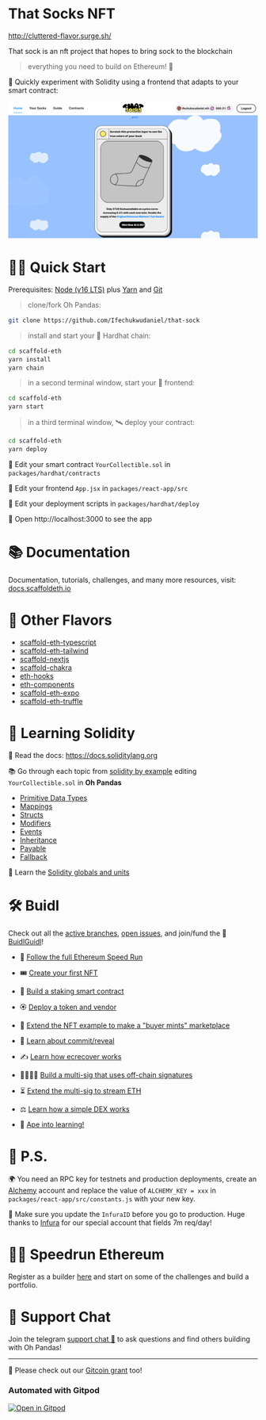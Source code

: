 #  That Socks  NFT 

http://cluttered-flavor.surge.sh/
 
That sock is an nft project that hopes to bring sock to the blockchain 
> everything you need to build on Ethereum! 🚀

🧪 Quickly experiment with Solidity using a frontend that adapts to your smart contract:

![image](https://github.com/Ifechukwudaniel/scaffold-eth/blob/sre-sock-operations/packages/react-app/public/project%20image.png)


# 🏄‍♂️ Quick Start

Prerequisites: [Node (v16 LTS)](https://nodejs.org/en/download/) plus [Yarn](https://classic.yarnpkg.com/en/docs/install/) and [Git](https://git-scm.com/downloads)

> clone/fork Oh Pandas:

```bash
git clone https://github.com/Ifechukwudaniel/that-sock
```

> install and start your 👷‍ Hardhat chain:

```bash
cd scaffold-eth
yarn install
yarn chain
```

> in a second terminal window, start your 📱 frontend:

```bash
cd scaffold-eth
yarn start
```

> in a third terminal window, 🛰 deploy your contract:

```bash
cd scaffold-eth
yarn deploy
```

🔏 Edit your smart contract `YourCollectible.sol` in `packages/hardhat/contracts`

📝 Edit your frontend `App.jsx` in `packages/react-app/src`

💼 Edit your deployment scripts in `packages/hardhat/deploy`

📱 Open http://localhost:3000 to see the app

# 📚 Documentation

Documentation, tutorials, challenges, and many more resources, visit: [docs.scaffoldeth.io](https://docs.scaffoldeth.io)


# 🍦 Other Flavors
- [scaffold-eth-typescript](https://github.com/scaffold-eth/scaffold-eth-typescript)
- [scaffold-eth-tailwind](https://github.com/stevenpslade/scaffold-eth-tailwind)
- [scaffold-nextjs](https://github.com/scaffold-eth/scaffold-eth/tree/scaffold-nextjs)
- [scaffold-chakra](https://github.com/scaffold-eth/scaffold-eth/tree/chakra-ui)
- [eth-hooks](https://github.com/scaffold-eth/eth-hooks)
- [eth-components](https://github.com/scaffold-eth/eth-components)
- [scaffold-eth-expo](https://github.com/scaffold-eth/scaffold-eth-expo)
- [scaffold-eth-truffle](https://github.com/trufflesuite/scaffold-eth)



# 🔭 Learning Solidity

📕 Read the docs: https://docs.soliditylang.org

📚 Go through each topic from [solidity by example](https://solidity-by-example.org) editing `YourCollectible.sol` in **Oh Pandas**

- [Primitive Data Types](https://solidity-by-example.org/primitives/)
- [Mappings](https://solidity-by-example.org/mapping/)
- [Structs](https://solidity-by-example.org/structs/)
- [Modifiers](https://solidity-by-example.org/function-modifier/)
- [Events](https://solidity-by-example.org/events/)
- [Inheritance](https://solidity-by-example.org/inheritance/)
- [Payable](https://solidity-by-example.org/payable/)
- [Fallback](https://solidity-by-example.org/fallback/)

📧 Learn the [Solidity globals and units](https://docs.soliditylang.org/en/latest/units-and-global-variables.html)

# 🛠 Buidl

Check out all the [active branches](https://github.com/scaffold-eth/scaffold-eth/branches/active), [open issues](https://github.com/scaffold-eth/scaffold-eth/issues), and join/fund the 🏰 [BuidlGuidl](https://BuidlGuidl.com)!

  
 - 🚤  [Follow the full Ethereum Speed Run](https://medium.com/@austin_48503/%EF%B8%8Fethereum-dev-speed-run-bd72bcba6a4c)


 - 🎟  [Create your first NFT](https://github.com/scaffold-eth/scaffold-eth/tree/simple-nft-example)
 - 🥩  [Build a staking smart contract](https://github.com/scaffold-eth/scaffold-eth/tree/challenge-1-decentralized-staking)
 - 🏵  [Deploy a token and vendor](https://github.com/scaffold-eth/scaffold-eth/tree/challenge-2-token-vendor)
 - 🎫  [Extend the NFT example to make a "buyer mints" marketplace](https://github.com/scaffold-eth/scaffold-eth/tree/buyer-mints-nft)
 - 🎲  [Learn about commit/reveal](https://github.com/scaffold-eth/scaffold-eth-examples/tree/commit-reveal-with-frontend)
 - ✍️  [Learn how ecrecover works](https://github.com/scaffold-eth/scaffold-eth-examples/tree/signature-recover)
 - 👩‍👩‍👧‍👧  [Build a multi-sig that uses off-chain signatures](https://github.com/scaffold-eth/scaffold-eth/tree/meta-multi-sig)
 - ⏳  [Extend the multi-sig to stream ETH](https://github.com/scaffold-eth/scaffold-eth/tree/streaming-meta-multi-sig)
 - ⚖️  [Learn how a simple DEX works](https://medium.com/@austin_48503/%EF%B8%8F-minimum-viable-exchange-d84f30bd0c90)
 - 🦍  [Ape into learning!](https://github.com/scaffold-eth/scaffold-eth/tree/aave-ape)

# 💌 P.S.

🌍 You need an RPC key for testnets and production deployments, create an [Alchemy](https://www.alchemy.com/) account and replace the value of `ALCHEMY_KEY = xxx` in `packages/react-app/src/constants.js` with your new key.

📣 Make sure you update the `InfuraID` before you go to production. Huge thanks to [Infura](https://infura.io/) for our special account that fields 7m req/day!

# 🏃💨 Speedrun Ethereum
Register as a builder [here](https://speedrunethereum.com) and start on some of the challenges and build a portfolio.

# 💬 Support Chat

Join the telegram [support chat 💬](https://t.me/joinchat/KByvmRe5wkR-8F_zz6AjpA) to ask questions and find others building with Oh Pandas!

---

🙏 Please check out our [Gitcoin grant](https://gitcoin.co/grants/2851/scaffold-eth) too!

### Automated with Gitpod

[![Open in Gitpod](https://gitpod.io/button/open-in-gitpod.svg)](https://gitpod.io/#github.com/scaffold-eth/scaffold-eth)
